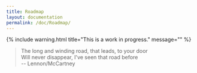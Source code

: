 ```yaml
---
title: Roadmap
layout: documentation
permalink: /doc/Roadmap/
---
```


{% include warning.html title="This is a work in progress." message="" %}

> The long and winding road, that leads, to your door<br />
> Will never disappear, I've seen that road before<br />
> -- Lennon/McCartney
